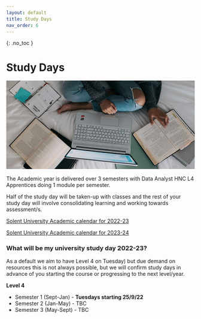 ```yaml
---
layout: default
title: Study Days
nav_order: 6
---
```


{: .no_toc }

# Study Days

![windows-v94mlgvsza4-unsplash.jpg](./images/windows-v94mlgvsza4-unsplash.jpg)

The Academic year is delivered over 3 semesters with Data Analyst HNC L4 Apprentices doing 1 module per semester.

Half of the study day will be taken-up with classes and the rest of your study day will involve consolidating learning and working towards assessment/s.

[Solent University Academic calendar for 2022-23](https://students.solent.ac.uk/official-documents/policy-governance-and-information/academic-calendar-2022-23.pdf)

[Solent University Academic calendar for 2023-24](https://students.solent.ac.uk/official-documents/policy-governance-and-information/academic-calendar-2023-24.pdf)

### What will be my university study day 2022-23?

As a default we aim to have Level 4 on Tuesday) but due demand on resources this is not always possible, but we will confirm study days in advance of you starting the course or progressing to the next level/year.

**Level 4**

* Semester 1 (Sept-Jan) - **Tuesdays starting 25/9/22**
* Semester 2 (Jan-May) - TBC
* Semester 3 (May-Sept) - TBC

